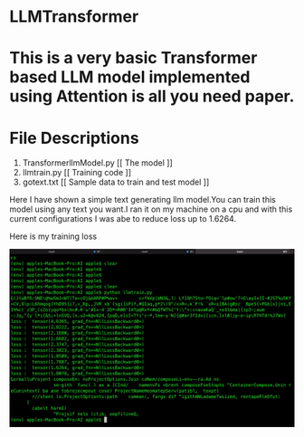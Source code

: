 # LLMTransformer
# This is a very basic Transformer based LLM model implemented using Attention is all you need paper.

# File Descriptions
1. TransformerllmModel.py    [[        The model        ]]
2. llmtrain.py               [[        Training code        ]]
3. gotext.txt                [[        Sample data to train and test model        ]]



Here I have shown a simple text generating llm model.You can train this model using any text you want.I ran it on my machine on a cpu and with this current configurations I was abe to reduce loss up to 1.6264.

Here is my training loss

![Alt text](Screenshot.png)

